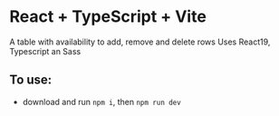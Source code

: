 # React + TypeScript + Vite

A table with availability to add, remove and delete rows
Uses React19, Typescript an Sass

## To use:

- download and run `npm i`, then `npm run dev`


